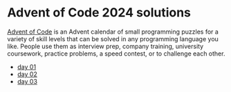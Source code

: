 # Advent of Code 2024 solutions
[Advent of Code](https://adventofcode.com) is an Advent calendar of small programming puzzles for a variety of skill levels that can be solved in any programming language you like. People use them as interview prep, company training, university coursework, practice problems, a speed contest, or to challenge each other.
* [day 01](day_01)
* [day 02](day_02)
* [day 03](day_03)